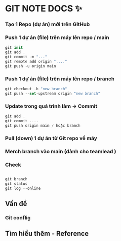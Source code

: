 # GIT NOTE DOCS ✨

### Tạo 1 Repo (dự án) mới trên GitHub 


### Push 1 dự án (file) trên máy lên repo / main 

```swift
git init
git add .
git commit -m "..."
git remote add origin "...."
git push -u origin main
````

### Push 1 dự án (file) trên máy lên repo / branch 

```swift
git checkout -b "new branch"
git push --set-upstream origin "new branch"
````

###  Update trong quá trình làm -> Commit 

```swift
git add .
git commit ....
git push origin main / hoặc branch
````

###  Pull (down) 1 dự án từ Git repo về máy 


### Merch branch vào main (dành cho teamlead )

### Check 
```swift

```

```swift
git branch
git status
git log --online
```

## Vấn đề 
### Git conflig 

## Tìm hiểu thêm - Reference 


